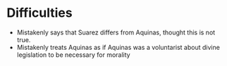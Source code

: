 #                  Difficulties

- Mistakenly says that Suarez differs from Aquinas, thought this is not true.
- Mistakenly treats Aquinas as if Aquinas was a voluntarist about divine legislation to be necessary for morality
